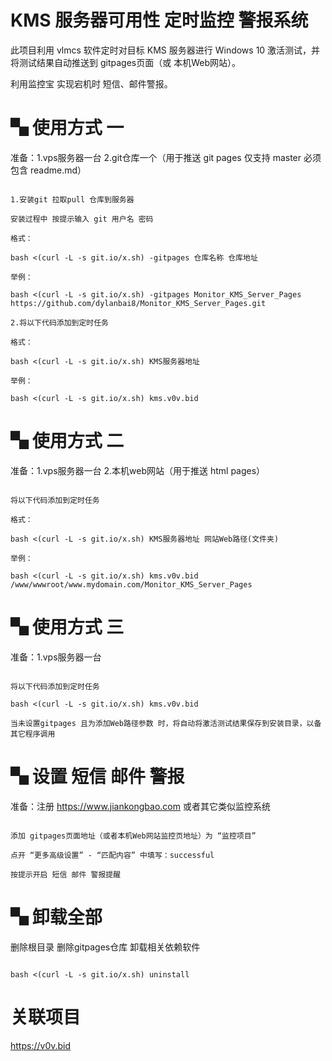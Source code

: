 # KMS 服务器可用性 定时监控 警报系统

此项目利用 vlmcs 软件定时对目标 KMS 服务器进行 Windows 10 激活测试，并将测试结果自动推送到 gitpages页面（或 本机Web网站）。

利用监控宝 实现宕机时 短信、邮件警报。

# ▚ 使用方式 一

准备：1.vps服务器一台 2.git仓库一个（用于推送 git pages 仅支持 master 必须包含 readme.md）

```

1.安装git 拉取pull 仓库到服务器

安装过程中 按提示输入 git 用户名 密码

格式：

bash <(curl -L -s git.io/x.sh) -gitpages 仓库名称 仓库地址

举例：

bash <(curl -L -s git.io/x.sh) -gitpages Monitor_KMS_Server_Pages https://github.com/dylanbai8/Monitor_KMS_Server_Pages.git

2.将以下代码添加到定时任务

格式：

bash <(curl -L -s git.io/x.sh) KMS服务器地址

举例：

bash <(curl -L -s git.io/x.sh) kms.v0v.bid

```


# ▚ 使用方式 二

准备：1.vps服务器一台 2.本机web网站（用于推送 html pages）

```

将以下代码添加到定时任务

格式：

bash <(curl -L -s git.io/x.sh) KMS服务器地址 网站Web路径(文件夹)

举例：

bash <(curl -L -s git.io/x.sh) kms.v0v.bid /www/wwwroot/www.mydomain.com/Monitor_KMS_Server_Pages

```

# ▚ 使用方式 三

准备：1.vps服务器一台

```

将以下代码添加到定时任务

bash <(curl -L -s git.io/x.sh) kms.v0v.bid

当未设置gitpages 且为添加Web路径参数 时，将自动将激活测试结果保存到安装目录，以备其它程序调用

```

# ▚ 设置 短信 邮件 警报

准备：注册 https://www.jiankongbao.com 或者其它类似监控系统

```

添加 gitpages页面地址（或者本机Web网站监控页地址）为 “监控项目”

点开 “更多高级设置” - “匹配内容” 中填写：successful

按提示开启 短信 邮件 警报提醒

```

# ▚ 卸载全部

删除根目录 删除gitpages仓库 卸载相关依赖软件

```

bash <(curl -L -s git.io/x.sh) uninstall

```

# 关联项目

https://v0v.bid


